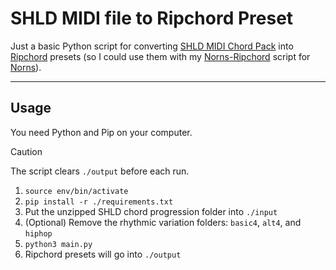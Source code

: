 # SHLD MIDI file to Ripchord Preset

Just a basic Python script for converting [SHLD MIDI Chord Pack](https://github.com/ldrolez/free-midi-chords) into [Ripchord](https://trackbout.com/) presets (so I could use them with my [Norns-Ripchord](https://github.com/handeyeco/norns-ripchord) script for [Norns](https://monome.org/docs/norns/)).

---

## Usage

You need Python and Pip on your computer.

> [!CAUTION]
> The script clears `./output` before each run.

1. `source env/bin/activate`
2. `pip install -r ./requirements.txt`
3. Put the unzipped SHLD chord progression folder into `./input`
4. (Optional) Remove the rhythmic variation folders: `basic4`, `alt4`, and `hiphop`
5. `python3 main.py`
6. Ripchord presets will go into `./output`